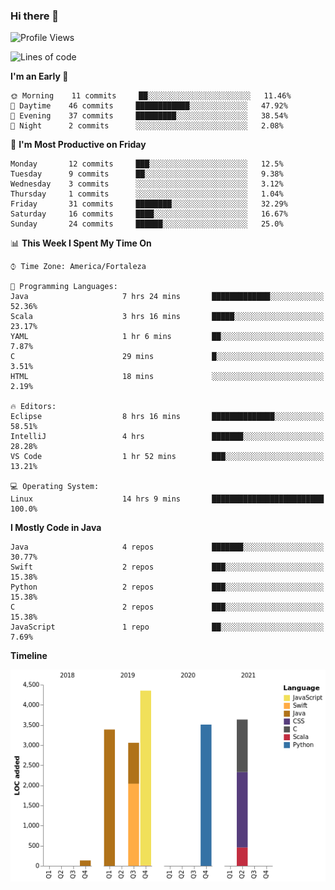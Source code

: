 ### Hi there 👋

<!--
**samuelpsouza/samuelpsouza** is a ✨ _special_ ✨ repository because its `README.md` (this file) appears on your GitHub profile.

Here are some ideas to get you started:

- 🔭 I’m currently working on ...
- 🌱 I’m currently learning ...
- 👯 I’m looking to collaborate on ...
- 🤔 I’m looking for help with ...
- 💬 Ask me about ...
- 📫 How to reach me: ...
- 😄 Pronouns: ...
- ⚡ Fun fact: ...
-->

<!--START_SECTION:waka-->
![Profile Views](http://img.shields.io/badge/Profile%20Views-140-blue)

![Lines of code](https://img.shields.io/badge/From%20Hello%20World%20I%27ve%20Written-18077%20lines%20of%20code-blue)

**I'm an Early 🐤** 

```text
🌞 Morning    11 commits     ██░░░░░░░░░░░░░░░░░░░░░░░   11.46% 
🌆 Daytime    46 commits     ████████████░░░░░░░░░░░░░   47.92% 
🌃 Evening    37 commits     █████████░░░░░░░░░░░░░░░░   38.54% 
🌙 Night      2 commits      ░░░░░░░░░░░░░░░░░░░░░░░░░   2.08%

```
📅 **I'm Most Productive on Friday** 

```text
Monday       12 commits     ███░░░░░░░░░░░░░░░░░░░░░░   12.5% 
Tuesday      9 commits      ██░░░░░░░░░░░░░░░░░░░░░░░   9.38% 
Wednesday    3 commits      ░░░░░░░░░░░░░░░░░░░░░░░░░   3.12% 
Thursday     1 commits      ░░░░░░░░░░░░░░░░░░░░░░░░░   1.04% 
Friday       31 commits     ████████░░░░░░░░░░░░░░░░░   32.29% 
Saturday     16 commits     ████░░░░░░░░░░░░░░░░░░░░░   16.67% 
Sunday       24 commits     ██████░░░░░░░░░░░░░░░░░░░   25.0%

```


📊 **This Week I Spent My Time On** 

```text
⌚︎ Time Zone: America/Fortaleza

💬 Programming Languages: 
Java                     7 hrs 24 mins       █████████████░░░░░░░░░░░░   52.36% 
Scala                    3 hrs 16 mins       █████░░░░░░░░░░░░░░░░░░░░   23.17% 
YAML                     1 hr 6 mins         ██░░░░░░░░░░░░░░░░░░░░░░░   7.87% 
C                        29 mins             █░░░░░░░░░░░░░░░░░░░░░░░░   3.51% 
HTML                     18 mins             ░░░░░░░░░░░░░░░░░░░░░░░░░   2.19%

🔥 Editors: 
Eclipse                  8 hrs 16 mins       ██████████████░░░░░░░░░░░   58.51% 
IntelliJ                 4 hrs               ███████░░░░░░░░░░░░░░░░░░   28.28% 
VS Code                  1 hr 52 mins        ███░░░░░░░░░░░░░░░░░░░░░░   13.21%

💻 Operating System: 
Linux                    14 hrs 9 mins       █████████████████████████   100.0%

```

**I Mostly Code in Java** 

```text
Java                     4 repos             ███████░░░░░░░░░░░░░░░░░░   30.77% 
Swift                    2 repos             ███░░░░░░░░░░░░░░░░░░░░░░   15.38% 
Python                   2 repos             ███░░░░░░░░░░░░░░░░░░░░░░   15.38% 
C                        2 repos             ███░░░░░░░░░░░░░░░░░░░░░░   15.38% 
JavaScript               1 repo              ██░░░░░░░░░░░░░░░░░░░░░░░   7.69%

```


**Timeline**

![Chart not found](https://raw.githubusercontent.com/samuelpsouza/samuelpsouza/main/charts/bar_graph.png) 


<!--END_SECTION:waka-->